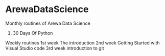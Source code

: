 # ArewaDataScience
Monthly routines of Arewa Data Science 
1. 30 Days Of Python

Weekly routines
1st week The introduction 
2nd week Getting Started with Visual Studio code
3rd week introduction to git
